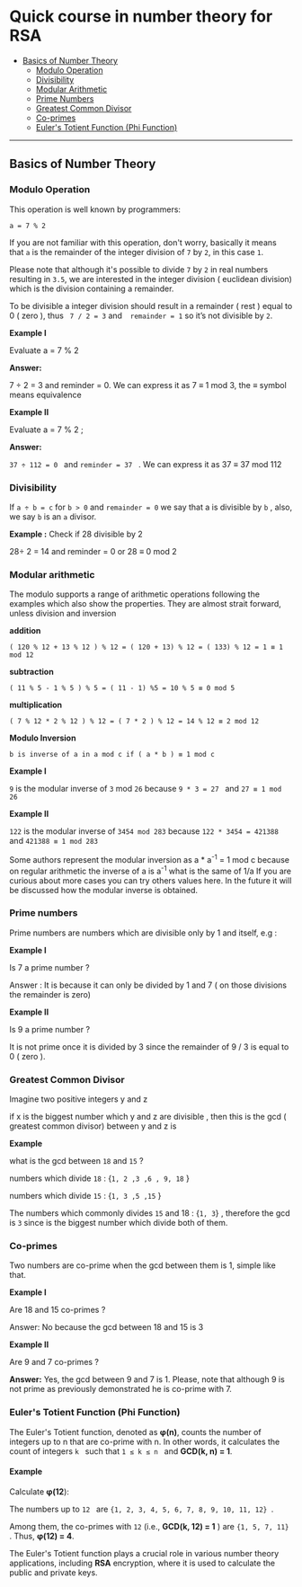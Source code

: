 # Quick course in number theory for RSA

  - [Basics of Number Theory](#basics-of-number-theory)
    - [Modulo Operation](#modulo-operation)
    - [Divisibility](#divisibility)
    - [Modular Arithmetic](#modular-arithmetic)
    - [Prime Numbers](#prime-numbers)
    - [Greatest Common Divisor](#greatest-common-divisor)
    - [Co-primes](#co-primes)
    - [Euler's Totient Function (Phi Function)](#eulers-totient-function-phi-function)

---

## Basics of Number Theory

### Modulo Operation

This operation is well known by programmers:

   ```a = 7 % 2```  

If you are not familiar with this operation, don't worry, basically it means that `a` is the remainder of the integer division of `7` by `2`, in this case `1`. 

Please note that although it's possible to divide `7` by `2` in real numbers resulting in `3.5`, we are interested in the integer division ( euclidean division)  which is the division containing a remainder.  

To be divisible a integer division should result in a remainder ( rest ) equal to 0 ( zero ), thus ``` 7 / 2 = 3```  and```  remainder = 1```  so it’s not divisible by `2`.

**Example I** 

Evaluate a = 7 % 2 

**Answer:**

7 ÷ 2 = 3 and reminder = 0. 
We can express it as 7 ≡ 1 mod 3, the ≡ symbol means equivalence

**Example II**

Evaluate a = 7 % 2 ;

**Answer:**

 ```37 ÷ 112 = 0 ``` and  ```reminder = 37 ``` . 
We can express it as 37 ≡ 37 mod 112

### Divisibility

If ```a ÷ b = c``` for ```b > 0``` and ```remainder = 0```  we say that a is divisible by `b` , also, we say `b` is an   `a` divisor.

**Example :** 
Check if 28 divisible by 2

28÷ 2 = 14 and reminder = 0 or 28 ≡ 0 mod 2

### Modular arithmetic

The modulo supports a range of arithmetic operations following the examples which also show the properties. They are almost strait forward, unless division and inversion

**addition**

```( 120 % 12 + 13 % 12 ) % 12 = ( 120 + 13) % 12 = ( 133) % 12 = 1 ≡ 1 mod 12```

**subtraction**

```( 11 % 5 - 1 % 5 ) % 5 = ( 11 - 1) %5 = 10 % 5 ≡ 0 mod 5```

**multiplication**

```( 7 % 12 * 2 % 12 ) % 12 = ( 7 * 2 ) % 12 = 14 % 12 ≡ 2 mod 12```

**Modulo Inversion**

```b is inverse of a in a mod c if ( a * b ) ≡ 1 mod c```

**Example I**

`9` is the modular inverse of `3` mod `26` because  ```9 * 3 = 27 ``` and  ```27 ≡ 1 mod 26 ```

**Example II**

```122``` is the modular inverse of ```3454 mod 283``` because ```122 * 3454 = 421388``` and ```421388 ≡ 1 mod 283```

Some authors represent the modular inversion as a * a<sup>-1</sup> = 1 mod c because on regular arithmetic
the inverse of a is a<sup>-1</sup> what is the same of 1/a
If you are curious about more cases you can try others values here. 
In the future it will be discussed how the modular inverse is obtained.

### Prime numbers

Prime numbers are numbers which are divisible only by 1 and itself, e.g :

**Example I**

Is 7 a prime number ?

Answer : It is because it can only be divided by 1 and 7 ( on those divisions the remainder is zero)

**Example II**

Is 9 a prime number ?

It is not prime once it is divided by 3 since the remainder of 9 / 3 is equal to 0 ( zero ).

### Greatest Common Divisor

Imagine two positive integers y and z

if x is the biggest number which y and z are divisible , then this is the gcd ( greatest common divisor) between y and z is

**Example**

what is the gcd between `18` and `15` ?

numbers which divide `18` : {`1, 2 ,3 ,6 , 9, 18` }

numbers which divide `15` : {`1, 3 ,5 ,15` }

The numbers which commonly divides `15` and 18 : {`1, 3`} , therefore the gcd is `3`  since is the biggest number which divide both of them.

### Co-primes

Two numbers are co-prime when the gcd between them is 1, simple like that.

**Example I**

Are 18 and 15 co-primes ?

Answer: No because the gcd between 18 and 15 is 3

**Example II**

Are 9 and 7 co-primes ?

**Answer:** 
Yes, the gcd between 9 and 7 is 1. Please, note that although 9 is not prime as previously demonstrated he is co-prime with 7.

### Euler's Totient Function (Phi Function)

The Euler's Totient function, denoted as **φ(n)**, counts the number of integers up to n that are co-prime with n. In other words, it calculates the count of integers ```k ``` such that  ```1 ≤ k ≤ n ``` and **GCD(k, n) = 1**.

#### Example

Calculate **φ(12**):

The numbers up to  ```12 ``` are  ```{1, 2, 3, 4, 5, 6, 7, 8, 9, 10, 11, 12} ```.

Among them, the co-primes with `12` (i.e., **GCD(k, 12) = 1** ) are  ```{1, 5, 7, 11} ```. Thus, **φ(12) = 4**.

The Euler's Totient function plays a crucial role in various number theory applications, including **RSA** encryption, where it is used to calculate the public and private keys.






